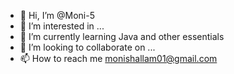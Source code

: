 - 👋 Hi, I’m @Moni-5
- 👀 I’m interested in ...
- 🌱 I’m currently learning Java and other essentials
- 💞️ I’m looking to collaborate on ...
- 📫 How to reach me monishallam01@gmail.com

<!---
Moni-5/Moni-5 is a ✨ special ✨ repository because its `README.md` (this file) appears on your GitHub profile.
You can click the Preview link to take a look at your changes.
--->
